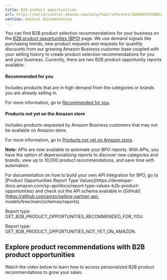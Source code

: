 ```yaml
---
title: B2B product opportunities
url: https://sellercentral.amazon.com/help/hub/reference/GG6RSFHJVGD653MV
section: General Documentation
---
```


You can find B2B product selection recommendations for your business on the
[B2B product opportunities (BPO)](/business/opportunities/) page. We use
demand signals like purchasing trends, new product requests and requests for
quantity discounts from our growing Amazon Business customer base coupled with
your selling history to create product selection recommendations for you and
your business. Currently, there are two B2B product opportunity reports
available:

#### Recommended for you

Includes products that are in high demand from the categories or brands you
are already selling in.

For more information, go to [Recommended for you](/gp/help/GURRDDL9EK8KH6BL).

#### Products not yet on the Amazon store

Includes products requested by Amazon Business customers that may not be
available on Amazon store.

For more information, go to [Products not yet on Amazon
store](/gp/help/GPNBU9M8RSY7ZQKP).

**Note:** APIs are now available to automate your BPO reports. With APIs, you
have the option of depersonalizing reports to discover new categories and
brands, view up to 10,000 product recommendations, and save time with
automation.

For documentation on how to build your own API integration for BPO, go to
[Product Opportunities Report Type Values](https://developer-
docs.amazon.com/sp-api/docs/report-type-values-b2b-product-opportunities) and
check out the API schema available in
[GitHub](https://github.com/amzn/selling-partner-api-
models/tree/main/schemas/reports).

Report type: GET_B2B_PRODUCT_OPPORTUNITIES_RECOMMENDED_FOR_YOU

Report type: GET_B2B_PRODUCT_OPPORTUNITIES_NOT_YET_ON_AMAZON.

## Explore product recommendations with B2B product opportunities

Watch the video below to learn how to access personalized B2B product
recommendations to grow your sales:


